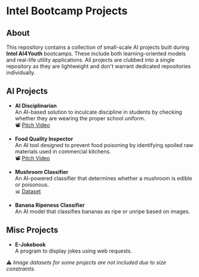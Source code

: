 # Intel Bootcamp Projects

## About  
This repository contains a collection of small-scale AI projects built during **Intel AI4Youth** bootcamps. These include both learning-oriented models and real-life utility applications. All projects are clubbed into a single repository as they are lightweight and don't warrant dedicated repositories individually.

## AI Projects

- **AI Disciplinarian**  
  An AI-based solution to inculcate discipline in students by checking whether they are wearing the proper school uniform.  
  📽️ [Pitch Video](https://www.youtube.com/watch?v=9nM-PWA6GuQ)

- **Food Quality Inspector**  
  An AI tool designed to prevent food poisoning by identifying spoiled raw materials used in commercial kitchens.  
  📽️ [Pitch Video](https://www.youtube.com/watch?v=l5ThUaq3m2s)

- **Mushroom Classifier**  
  An AI-powered classifier that determines whether a mushroom is edible or poisonous.  
  📊 [Dataset](https://www.kaggle.com/uciml/mushroom-classification)

- **Banana Ripeness Classifier**  
  An AI model that classifies bananas as ripe or unripe based on images.  

## Misc Projects
- **E-Jokebook**  
  A program to display jokes using web requests.
  
⚠️ *Image datasets for some projects are not included due to size constraints.*

